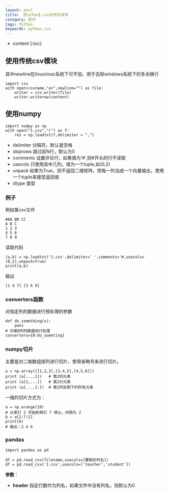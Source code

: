 ```yaml
---
layout: post
title: 【Python】csv文件的读写
category: 技巧
tags: Python
keywords: python,csv
---
```

* content
{:toc}


## 使用传统csv模块

其中newline在linux/mac系统下可不加，用于去除windows系统下的多余换行
```
import csv
with open(csvname,"a+",newline="") as file:
    writer = csv.writer(file)
    writer.writerow(content)
```


## 使用numpy

```
import numpy as np
with open("1.csv","r") as f:
    res = np.loadtxt(f,delimiter = ",")
```

- delimiter 分隔符，默认是空格
- skiprows 跳过前N行，默认为0
- comments 设置评论行，如果值为'#',则#开头的行不读取
- usecols 只使用其中几列，值为一个tuple,如(0,2)
- unpack 如果为True，则不返回二维矩阵，把每一列当成一个向量输出，使用一个tuple来接受返回值
- dtype 类型


### 例子
例如某csv文件
```
#AA BB CC
A B C
1 2 3 
4 5 6
7 8 9 
```
读取代码
```
(a,b) = np.loadtxt('1.csv',delimiter=' ',comments='#,usecols=(0,2),unpack=True)
print(a,b)
```
输出
```
[1 4 7] [3 6 9]
```

### converters函数

对指定列的数据进行预处理的参数
```
def do_something(x):
    pass
# 对第0列的数据进行处理
converters={0:do_someting}
``` 
### numpy切片

主要是对二维数组按列进行切片，使用省略号来进行切片。

```
a = np.array([[1,2,3],[3,4,5],[4,5,6]])  
print (a[...,1])   # 第2列元素
print (a[1,...])   # 第2行元素
print (a[...,1:])  # 第2列及剩下的所有元素
```

一维的切片方式为：
```
a = np.arange(10)  
# 从索引 2 开始到索引 7 停止，间隔为 2
b = a[2:7:2]   
print(b)
# 输出：2 4 6
```


### pandas

```
import pandas as pd

df = pd.read_csv(filename,usecols=[要取的列名])
df = pd.read_csv('1.csv',usecols=['teacher','student'])
```
**参数**：

- **header** 指定行数作为列名，如果文件中没有列名，则默认为0
